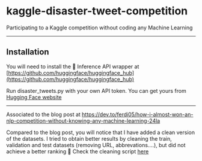 # kaggle-disaster-tweet-competition
Participating to a Kaggle competition without coding any Machine Learning

---
## Installation
You will need to install the 🤗 Inference API wrapper at [https://github.com/huggingface/huggingface_hub](https://github.com/huggingface/huggingface_hub)

Run disaster_tweets.py with your own API token. You can get yours from [Hugging Face website](https://hf.co)

---

Associated to the blog post at https://dev.to/ferdi05/how-i-almost-won-an-nlp-competition-without-knowing-any-machine-learning-24la

Compared to the blog post, you will notice that I have added a clean version of the datasets. I tried to obtain better results by cleaning the train, validation and test datasets (removing URL, abbrevations....), but did not achieve a better ranking 🤷
Check the cleaning script [here](https://github.com/ferdi05/kaggle-disaster-tweet-competition/blob/main/clean_tweets.py)
